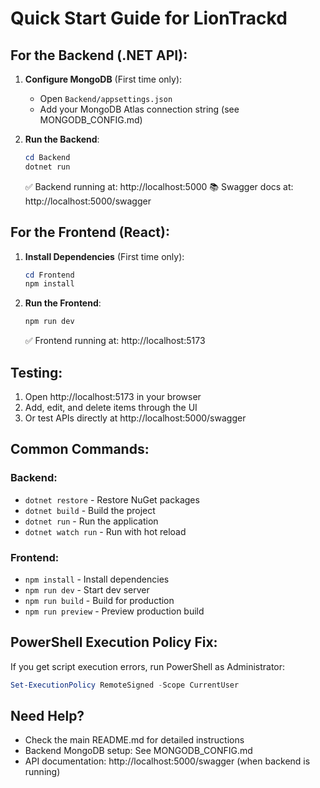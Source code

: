 # Quick Start Guide for LionTrackd

## For the Backend (.NET API):

1. **Configure MongoDB** (First time only):
   - Open `Backend/appsettings.json`
   - Add your MongoDB Atlas connection string (see MONGODB_CONFIG.md)

2. **Run the Backend**:
   ```powershell
   cd Backend
   dotnet run
   ```
   
   ✅ Backend running at: http://localhost:5000
   📚 Swagger docs at: http://localhost:5000/swagger

## For the Frontend (React):

1. **Install Dependencies** (First time only):
   ```powershell
   cd Frontend
   npm install
   ```

2. **Run the Frontend**:
   ```powershell
   npm run dev
   ```
   
   ✅ Frontend running at: http://localhost:5173

## Testing:

1. Open http://localhost:5173 in your browser
2. Add, edit, and delete items through the UI
3. Or test APIs directly at http://localhost:5000/swagger

## Common Commands:

### Backend:
- `dotnet restore` - Restore NuGet packages
- `dotnet build` - Build the project
- `dotnet run` - Run the application
- `dotnet watch run` - Run with hot reload

### Frontend:
- `npm install` - Install dependencies
- `npm run dev` - Start dev server
- `npm run build` - Build for production
- `npm run preview` - Preview production build

## PowerShell Execution Policy Fix:

If you get script execution errors, run PowerShell as Administrator:
```powershell
Set-ExecutionPolicy RemoteSigned -Scope CurrentUser
```

## Need Help?

- Check the main README.md for detailed instructions
- Backend MongoDB setup: See MONGODB_CONFIG.md
- API documentation: http://localhost:5000/swagger (when backend is running)
